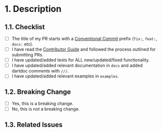 # 1. Description

<!-- Provide a description of what this PR is doing.
If you're modifying existing behavior, describe the existing behavior, how this PR is changing it,
and what motivated the change. If this is a breaking change, specify explicitly which APIs have been
changed. -->

## 1.1. Checklist

<!-- Before you create this PR confirm that it meets all requirements listed below by checking the
relevant checkboxes (`[x]`). This will ensure a smooth and quick review process. -->

- [ ] The title of my PR starts with a [Conventional Commit] prefix (`fix:`, `feat:`, `docs:` etc).
- [ ] I have read the [Contributor Guide] and followed the process outlined for submitting PRs.
- [ ] I have updated/added tests for ALL new/updated/fixed functionality.
- [ ] I have updated/added relevant documentation in `docs` and added dartdoc comments with `///`.
- [ ] I have updated/added relevant examples in `examples`.

## 1.2. Breaking Change

<!-- Does your PR require users to manually update their apps to accommodate your change?

If the PR is a breaking change this should be indicated with suffix "!"  (for example, `feat!:`, `fix!:`). See [Conventional Commit] for details.
-->

- [ ] Yes, this is a breaking change.
- [ ] No, this is _not_ a breaking change.

## 1.3. Related Issues

<!-- Provide a list of issues related to this PR from the [issue database].
Indicate which of these issues are resolved or fixed by this PR, i.e. Fixes #xxxx* !-->

<!-- Links -->

[issue database]: https://github.com/twitter-dart/twitter-cards/issues
[contributor guide]: https://github.com/twitter-dart/twitter-cards/blob/main/CONTRIBUTING.md
[style guide]: https://github.com/twitter-dart/twitter-cards/blob/main/STYLEGUIDE.md
[conventional commit]: https://conventionalcommits.org
